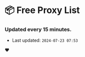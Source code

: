 # :package: Free Proxy List
### Updated every 15 minutes.

- Last updated: `2024-07-23 07:53`

:heart:
